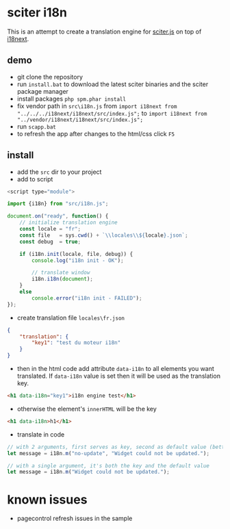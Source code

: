 # sciter i18n

This is an attempt to create a translation engine for [sciter.js](https://sciter.com/) on top of [i18next](https://www.i18next.com/).

## demo

- git clone the repository
- run `install.bat` to download the latest sciter binaries and the sciter package manager
- install packages `php spm.phar install`
- fix vendor path in `src\i18n.js` from `import i18next from "../../../i18next/i18next/src/index.js";` to `import i18next from "../vendor/i18next/i18next/src/index.js";`
- run `scapp.bat`
- to refresh the app after changes to the html/css click `F5`

## install

- add the `src` dir to your project
- add to script

```js
<script type="module">

import {i18n} from "src/i18n.js";

document.on("ready", function() {
    // initialize translation engine
    const locale = "fr";
    const file   = sys.cwd() + `\\locales\\${locale}.json`;
    const debug  = true;

    if (i18n.init(locale, file, debug)) {
        console.log("i18n init - OK");

        // translate window
        i18n.i18n(document);
    }
    else
        console.error("i18n init - FAILED");
});
```

- create translation file `locales\fr.json`

```json
{
    "translation": {
        "key1": "test du moteur i18n"
    }
}
```

- then in the html code add attribute `data-i18n` to all elements you want translated. If `data-i18n` value is set then it will be used as the translation key.

```html
<h1 data-i18n="key1">i18n engine test</h1>
```

- otherwise the element's `innerHTML` will be the key

```html
<h1 data-i18n>h1</h1>
```

- translate in code

```js
// with 2 arguments, first serves as key, second as default value (better option)
let message = i18n.m("no-update", "Widget could not be updated.");

// with a single argument, it's both the key and the default value
let message = i18n.m("Widget could not be updated.");
```

# known issues

- pagecontrol refresh issues in the sample

